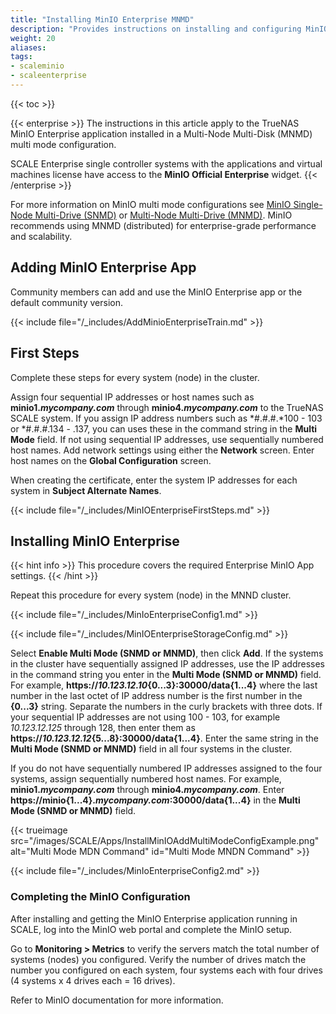 ```yaml
---
title: "Installing MinIO Enterprise MNMD"
description: "Provides instructions on installing and configuring MinIO Enterprise in a Multi-Node Multi-Disk (MNMD) configuration."
weight: 20 
aliases: 
tags:
- scaleminio
- scaleenterprise
---
```


{{< toc >}}

{{< enterprise >}}
The instructions in this article apply to the TrueNAS MinIO Enterprise application installed in a Multi-Node Multi-Disk (MNMD) multi mode configuration. 

SCALE Enterprise single controller systems with the applications and virtual machines license have access to the **MinIO Official Enterprise** widget. 
{{< /enterprise >}}

For more information on MinIO multi mode configurations see [MinIO Single-Node Multi-Drive (SNMD)](https://min.io/docs/minio/linux/operations/install-deploy-manage/deploy-minio-single-node-multi-drive.html) or [Multi-Node Multi-Drive (MNMD)](https://min.io/docs/minio/linux/operations/install-deploy-manage/deploy-minio-multi-node-multi-drive.html#minio-mnmd). MinIO recommends using MNMD (distributed) for enterprise-grade performance and scalability.

## Adding MinIO Enterprise App
Community members can add and use the MinIO Enterprise app or the default community version.

{{< include file="/_includes/AddMinioEnterpriseTrain.md" >}}

## First Steps
Complete these steps for every system (node) in the cluster. 

Assign four sequential IP addresses or host names such as **minio1.*mycompany.com*** through **minio4.*mycompany.com*** to the TrueNAS SCALE system. 
If you assign IP address numbers such as *#.#.#.*100 - 103 or *#.#.#.134 - .137, you can uses these in the command string in the **Multi Mode** field. 
If not using sequential IP addresses, use sequentially numbered host names. 
Add network settings using either the **Network** screen. Enter host names on the **Global Configuration** screen. 

When creating the certificate, enter the system IP addresses for each system in **Subject Alternate Names**.

{{< include file="/_includes/MinIOEnterpriseFirstSteps.md" >}}

## Installing MinIO Enterprise
{{< hint info >}}
This procedure covers the required Enterprise MinIO App settings.
{{< /hint >}}

Repeat this procedure for every system (node) in the MNND cluster. 

{{< include file="/_includes/MinIoEnterpriseConfig1.md" >}}

{{< include file="/_includes/MinIOEnterpriseStorageConfig.md" >}}

Select **Enable Multi Mode (SNMD or MNMD)**, then click **Add**. 
If the systems in the cluster have sequentially assigned IP addresses, use the IP addresses in the command string you enter in the **Multi Mode (SNMD or MNMD)** field. 
For example, <b>https://<i>10.123.12.10</i>{0...3}:30000/data{1...4}</b> where the last number in the last octet of IP address number is the first number in the **{0...3}** string. 
Separate the numbers in the curly brackets with three dots. 
If your sequential IP addresses are not using 100 - 103, for example *10.123.12.125* through 128, then enter them as <b>https://<i>10.123.12.12</i>{5...8}:30000/data{1...4}</b>.
Enter the same string in the **Multi Mode (SNMD or MNMD)** field in all four systems in the cluster. 

If you do not have sequentially numbered IP addresses assigned to the four systems, assign sequentially numbered host names. 
For example, **minio1.*mycompany.com*** through **minio4.*mycompany.com***. 
Enter <b>https://minio{1...4}.<i>mycompany.com</i>:30000/data{1...4}</b> in the **Multi Mode (SNMD or MNMD)** field.

{{< trueimage src="/images/SCALE/Apps/InstallMinIOAddMultiModeConfigExample.png" alt="Multi Mode MDN Command" id="Multi Mode MNDN Command" >}} 

{{< include file="/_includes/MinIoEnterpriseConfig2.md" >}}

### Completing the MinIO Configuration

After installing and getting the MinIO Enterprise application running in SCALE, log into the MinIO web portal and complete the MinIO setup.

Go to **Monitoring > Metrics** to verify the servers match the total number of systems (nodes) you configured. 
Verify the number of drives match the number you configured on each system, four systems each with four drives (4 systems x 4 drives each = 16 drives).

Refer to MinIO documentation for more information.
